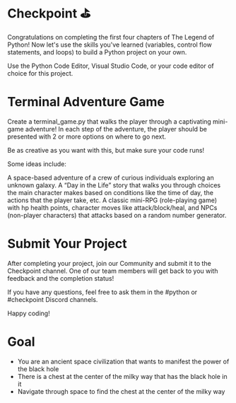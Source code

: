 # Checkpoint ⛳️

Congratulations on completing the first four chapters of The Legend of Python! Now let's use the skills you've learned (variables, control flow statements, and loops) to build a Python project on your own.

Use the Python Code Editor, Visual Studio Code, or your code editor of choice for this project.

# Terminal Adventure Game

Create a terminal_game.py that walks the player through a captivating mini-game adventure! In each step of the adventure, the player should be presented with 2 or more options on where to go next.

Be as creative as you want with this, but make sure your code runs!

Some ideas include:

A space-based adventure of a crew of curious individuals exploring an unknown galaxy.
A “Day in the Life” story that walks you through choices the main character makes based on conditions like the time of day, the actions that the player take, etc.
A classic mini-RPG (role-playing game) with hp health points, character moves like attack/block/heal, and NPCs (non-player characters) that attacks based on a random number generator.

# Submit Your Project

After completing your project, join our Community and submit it to the Checkpoint channel. One of our team members will get back to you with feedback and the completion status!

If you have any questions, feel free to ask them in the #python or #checkpoint Discord channels.

Happy coding!

# Goal

- You are an ancient space civilization that wants to manifest the power of the black hole
- There is a chest at the center of the milky way that has the black hole in it
- Navigate through space to find the chest at the center of the milky way
